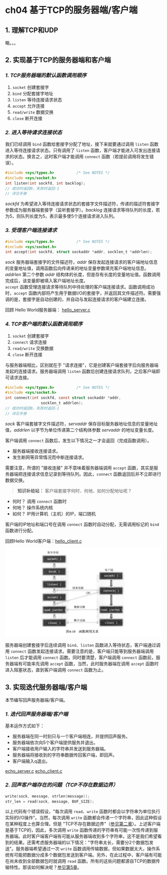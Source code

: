 # ch04 基于TCP的服务器端/客户端

## 1. 理解TCP和UDP

略。。。

## 2. 实现基于TCP的服务器端和客户端

### *1. TCP服务器端的默认函数调用顺序*

1. `socket` 创建套接字
2. `bind` 分配套接字地址
3. `listen` 等待连接请求状态
4. `accept` 允许连接
5. `read/write` 数据交换
6. `close` 断开连接

### *2. 进入等待请求连接状态*

我们已经调用 `bind` 函数给套接字分配了地址，接下来就要通过调用 `listen` 函数进入等待连接请求状态。只有调用了 `listen` 函数，客户端才能进入可发出连接请求的状态。换言之，这时客户端才能调用 `connect` 函数（若提前调用将发生错误）。

```c
#include <sys/types.h>          /* See NOTES */
#include <sys/socket.h>
int listen(int sockfd, int backlog);
// 成功时返回0，失败时返回-1
// 详见手册
```

*sockfd* 为希望进入等待连接请求状态的套接字文件描述符，传递的描述符套接字参数成为服务器端套接字（监听套接字）。*backlog* 连接请求等待队列的长度，若为5，则队列长度为5，表示最多使5个连接请求进入队列。

### *3. 受理客户端连接请求*

```c
#include <sys/types.h>          /* See NOTES */
#include <sys/socket.h>
int accept(int sockfd, struct sockaddr *addr, socklen_t *addrlen);
```

*sock* 服务器端套接字的文件描述符，*addr* 保存发起连接请求的客户端地址信息的变量地址值，调用函数后向传递来的地址变量参数填充客户端地址信息。*addrlen* 第二个参数 *addr* 结构体的长度，但是存有长度的变量地址值。函数调用完成后，该变量即被填入客户端地址长度。  
`accept` 函数受理连接请求等待队列中待处理的客户端连接请求。函数调用成功时，`accept` 函数内部将产生用于数据I/O的套接字，并返回其文件描述符。需要强调的是，套接字是自动创建的，并自动与发起连接请求的客户端建立连接。

回顾 Hello World服务器端：
[hello_server.c](../ch01-理解网络编程和套接字/hello_server.c)

### *4. TCP客户端的默认函数调用顺序*

1. `socket` 创建套接字
2. `connect` 请求连接
3. `read/write` 交换数据
4. `close` 断开连接

与服务器端相比，区别就在于 "请求连接"，它是创建客户端套接字后向服务器端发起的连接请求。服务器端调用 `listen` 函数后创建连接请求队列，之后客户端即可请求连接。

```c
#include <sys/types.h>          /* See NOTES */
#include <sys/socket.h>
int connect(int sockfd, const struct sockaddr *addr,
                socklen_t addrlen);
// 成功时返回0，失败时返回-1
// 详见手册
```

*sock* 客户端套接字文件描述符，*servaddr* 保存目标服务器地址信息的变量地址值，*addrlen* 以字节为单位传递第二个结构体参数 *servaddr* 的地址变量长度。  

客户端调用 `connect` 函数后，发生以下情况之一才会返回（完成函数调用）。

- 服务器端接收连接请求。
- 发生断网等异常情况而中断连接请求。

需要注意，所谓的 "接收连接" 并不意味着服务器端调用 `accept` 函数，其实是服务器端把连接请求信息记录到等待队列。因此，`connect` 函数返回后并不立即进行数据交换。

> **知识补给站：** 客户端套接字何时、何地、如何分配地址呢？

- 何时？ 调用 `connect` 函数时
- 何地？ 操作系统内核
- 如何？ IP用计算机（主机）的IP，端口随机

客户端的IP地址和端口号在调用 `connect` 函数时自动分配，无需调用标记的 `bind` 函数进行分配。

回顾Hello World客户端：[hello_client.c](../ch01-理解网络编程和套接字/hello_client.c)

![cs](./ch04.png "函数调用关系")

服务器端创建套接字后连续调用 `bind`、`listen` 函数进入等待状态，客户端通过调用 `connect` 函数发起连接请求。需要注意的是，客户端只能等到服务器端调用 `listen` 后才能调用 `connect` 函数。同时要清楚，客户端调用 `connect` 函数前，服务器端有可能率先调用 `accept` 函数，当然，此时服务器端在调用 `accept` 函数时进入阻塞状态，直到客户端调用 `connect` 函数为止。

## 3. 实现迭代服务器端/客户端

本节编写回声服务器端/客户端。

### *1. 迭代回声服务器端/客户端*

基本运作方式如下：

- 服务器端在同一时刻只与一个客户端相连，并提供回声服务。
- 服务器端依次向5个客户端提供服务并退出。
- 客户端接收用户输入的字符串并发送到服务器端。
- 服务器端将接收到的字符串数据传回客户端，即回声。
- 客户端输入q退出。

[echo_server.c](./echo_server.c)
[echo_client.c](./echo_client.c)

### *2. 回声客户端存在的问题（TCP不存在数据边界）*

```c
write(sock, message, strlen(message));
str_len = read(sock, message, BUF_SIZE);
```

以上代码有个错误假设，"每次调用 `read`、`write` 函数时都会以字符串为单位执行实际的I/O操作"。当然，每次调用 `write` 函数都会传递一个字符串，因此这种假设在某种程度上也算合理。但是 "TCP不存在数据边界"（[参见第二章](../ch02-套接字类型与协议设置/README.md#3-tcp套接字示例)）。上述客户端是基于TCP的，因此，多次调用 `write` 函数传递的字符串有可能一次性传递到服务器端。此时客户端客户端有可能从服务器端收到多个字符串，这不是我们希望看到的结果。还需考虑服务器端的以下情况："字符串太长，需要分2个数据包发送"。服务器端希望通过一次 `write` 函数调用传输数据，但如果数据太大，操作系统有可能把数据分成多个数据包发送到客户端。另外，在此过程中，客户端有可能在尚未收到全部数据包时就调用 `read` 函数。所有的这些问题都源自TCP的数据传输特性。那该如何解决呢？[参见第5章](../ch05-基于TCP的服务器端和客户端_2/READMD.md)。
